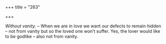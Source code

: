 +++
title = "263"

+++

*Without vanity.* – When we are in love we want our defects to remain hidden – not from vanity but so the loved one won’t suffer. Yes, the lover would like to be godlike – also not from vanity.


